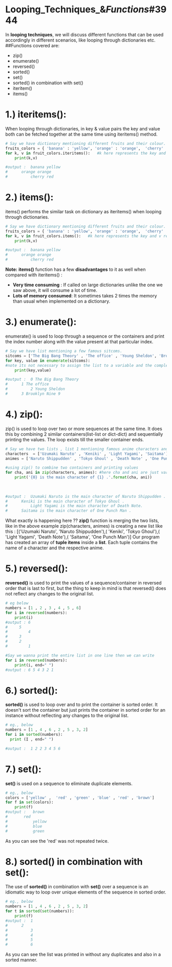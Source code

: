 # Looping_Techniques_&_Functions_#3944
In **looping techniques**, we will discuss different functions that can be used accordingly in different scenarios, like looping through dictionaries etc.
##Functions covered are:
-  zip()
- enumerate()
- reversed()
- sorted()
- set()
- sorted() in combination with set()
- iteritem()
- items()

# 1.) iteritems():
When looping through dictionaries, in key & value pairs the key and value both can be fetched together at the same time using iteritems() method.
```python
# Say we have dictionary mentioning different fruits and their colour.
fruits_colors = { 'banana' : 'yellow', 'orange' : 'orange',  'cherry' : 'red' }
for k, v in fruit_colors.iteritems():   #k here represents the key and v represents the corresponding value.
	print(k,v)

#output :  banana yellow
#	   orange orange
#   	   cherry red 

```

# 2.) items():
items() performs the similar task on dictionary as iteritems() when looping through dictionaries.
```python
# Say we have dictionary mentioning different fruits and their colour.
fruits_colors = { 'banana' : 'yellow', 'orange' : 'orange',  'cherry' : 'red' }
for k, v in fruit_colors.items():   #k here represents the key and v represents the corresponding value.
	print(k,v)

#output :  banana yellow
#	   orange orange
#   	   cherry red 

```
**Note:** 
**items()** function has a few **disadvantages**  to it as well when compared with iteritems() :
-	**Very time consuming** : If called on large dictionaries unlike the one we saw above, it will consume a lot of time.
-	**Lots of memory consumed**: It sometimes takes 2 times the memory than usual when implemented on a dictionary.

# 3.) enumerate():
enumerate() is used to loop through a sequence or the containers and print the index number along with the value present at that particular index.
```python
# Say we have list mentioning a few famous sitcoms.
sitcoms = ['The Big Bang Theory' , 'The office' , 'Young Sheldon', 'Brooklyn Nine 9']
for key, value in enumerate(sitcoms):   
#note its not necessary to assign the list to a variable and the complete list can directly be placed instead of writing variable name 'sitcoms' eg., enumerate(['The Big Bang Theory' , 'The office' , 'Young Sheldon', 'Brooklyn Nine 9'])
	print(key,value)

#output :  0 The Big Bang Theory
#	   1 The office
#   	   2 Young Sheldon
#  	   3 Brooklyn Nine 9
```
# 4.) zip():
zip() is used to loop over two or more sequences at the same time. It does this by combining 2 similar containers(list-list or dict-dict) and sequentially printing the values. The loop exists till the smaller container ends.
```python
# Say we have two lists , list 1 mentioning famous anime characters and list 2 mentioning their corresponding animes
characters  = ['Uzumaki Naruto' , 'Keniki' , 'Light Yagami', 'Saitama']
animes = ['Naruto Shippudden' , 'Tokyo Ghoul' , 'Death Note' , 'One Punch Man'] 

#using zip() to combine two containers and printing values
for cha, ani in zip(characters, animes): #here cha and ani are just variables and can be names anything else you want
	print('{0} is the main character of {1} .'.format(cha, ani))
	
	
	
#output :  Uzumaki Naruto is the main character of Naruto Shippudden .
#	   Keniki is the main character of Tokyo Ghoul .     
#   	   Light Yagami is the main character of Death Note.
#  	   Saitama is the main character of One Punch Man .

```
What exactly is happening here ??
**zip()** function is merging the two lists, like in the above example  zip(characters, animes) is creating a new list like this :
[('Uzumaki Naruto', 'Naruto Shippudden'),( 'Keniki', 'Tokyo Ghoul'),( 'Light Yagami', 'Death Note'),( 'Saitama', 'One Punch Man')]
Our program has created an array of **tuple items** inside a **list**. Each tuple contains the name of a character and the respective anime.

# 5.) reversed():
**reversed()** is used to print the values of a sequence/container in reversed order that is last to first, but the thing to keep in mind is that reversed() does not reflect any changes to the original list.
```python
# eg below
numbers = [1 , 2 , 3 , 4 , 5 , 6]
for i in reversed(numbers):
	print(i)
#output : 6
#	  5
#   	  4
#  	  3
#	  2
#   	  1

#Say we wanna print the entire list in one line then we can write
for i in reversed(numbers):
	print(i, end=" ")
#output : 6 5 4 3 2 1 
```
# 6.) sorted():
**sorted()** is used to loop over and to print the container is sorted order. It doesn't sort the container but just prints the container in sorted order for an instance without reflecting any changes to the original list.
```python
# eg., below
numbers = [1 , 4 , 6 , 2 , 5 , 3, 2]
for i in sorted(numbers):
  print (I , end=" ")

#output :  1 2 2 3 4 5 6
```
# 7.) set():
**set()** is used on a sequence to eliminate duplicate elements.
```python
# eg., below
colors = ['yellow' ,  'red' , 'green' , 'blue' , 'red' , 'brown']
for f in set(colors):
	print(f)
#output :   brown
#	    red   
#     	    yellow
#     	    blue  
#           green
```
As you can see the 'red' was not repeated twice. 

# 8.) sorted() in combination with set():
The use of **sorted()** in combination with **set()** over a sequence is an idiomatic way to loop over unique elements of the sequence in sorted order.
```python
# eg., below
numbers = [1 , 4 , 6 , 2 , 5 , 3, 2]
for t in sorted(set(numbers)):
	print(f)
#output :  1
#	   2   
#     	   3
#     	   4  
#          5
#          6  
```
As you can see the list was printed in without any duplicates and also in a sorted manner.















 
